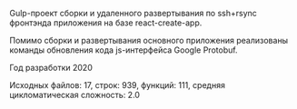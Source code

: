 Gulp-проект сборки и удаленного развертывания по ssh+rsync фронтэнда приложения
на базе react-create-app. 

Помимо сборки и развертывания основного приложения реализованы команды
обновления кода js-интерфейса Google Protobuf.

Год разработки 2020

Исходных файлов: 17, строк: 939, функций: 111, средняя цикломатическая сложность: 2.0 
